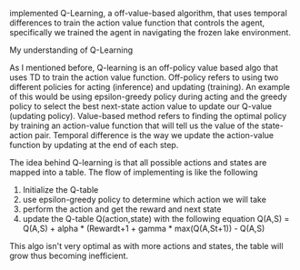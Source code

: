 implemented Q-Learning, a off-value-based algorithm, that uses temporal differences to train the action value function that controls the agent, specifically we trained the agent in navigating the frozen lake environment.




My understanding of Q-Learning

As I mentioned before, Q-learning is an off-policy value based algo that uses TD to train the action value function. Off-policy refers to using two different policies for acting (inference) and updating (training). An example of this would be using epsilon-greedy policy during acting and the greedy policy to select the best next-state action value to update our Q-value (updating policy). Value-based method refers to finding the optimal policy by training an action-value function that will tell us the value of the state-action pair. Temporal difference is the way we update the action-value function by updating at the end of each step. 


The idea behind Q-learning is that all possible actions and states are mapped into a table. The flow of implementing is like the following

1) Initialize the Q-table
2) use epsilon-greedy policy to determine which action we will take
3) perform the action and get the reward and next state
4) update the Q-table Q(action,state) with the following equation Q(A,S)  =  Q(A,S) + alpha * (Rewardt+1  +  gamma * max(Q(A,St+1)) - Q(A,S)


This algo isn't very optimal as with more actions and states, the table will grow thus becoming inefficient. 



